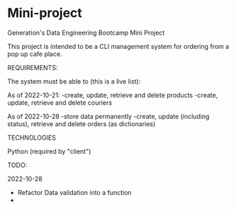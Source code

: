 # Mini-project
Generation's Data Engineering Bootcamp Mini Project

This project is intended to be a CLI management system
for ordering from a pop up cafe place. 

REQUIREMENTS: 

The system must be able to (this is a live list):

As of 2022-10-21: 
-create, update, retrieve and delete products
-create, update, retrieve and delete couriers

As of 2022-10-28
-store data permanently
-create, update (including status), retrieve and delete orders (as dictionaries)

TECHNOLOGIES

Python (required by "client")


TODO:

2022-10-28
 - Refactor Data validation into a function
 -  
